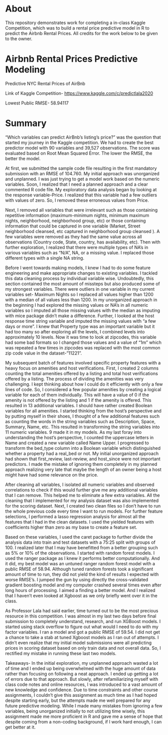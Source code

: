 # About
This repository demonstrates work for completing a in-class Kaggle Competition, which was to build a rental price predictive model in R to predict the Airbnb Rental Prices. All credits for the work below to be given to the owner.

# Airbnb Rental Prices Predictive Modeling

Predictive NYC Rental Prices of AirBnb

Link of Kaggle Competition- https://www.kaggle.com/c/predictlala2020 

Lowest Public RMSE- 58.94117

# Summary
“Which variables can predict AirBnb’s listing’s price?” was the question that started my journey in the Kaggle competition.  We had to create the best predictor model with 90 variables and 39,527 observations. The score was evaluated based on Root Mean Squared Error. The lower the RMSE, the better the model.

At first, we submitted the sample code file resulting in the first mandatory submission with an RMSE of 104.760. My initial approach was unorganized and unplanned. I was just trying to get a model work based on the numeric variables. Soon, I realized that I need a planned approach and a clear commented R code file. My exploratory data analysis began by looking at the response variable-Price. I realized that this variable had a few outliers with values of zero. So, I removed these erroneous values from Price. 

Next, I removed all variables that were irrelevant such as those containing repetitive information (maximum-minimum nights, minimum maximum nights, neighborhood, neighborhood group, etc) or those containing information that could be captured in one variable (Market, Street neighborhood cleansed, etc captured in neighborhood group cleansed ). A few variables were removed as they had the same value across all observations (Country code, State, country, has availability, etc). Then with further exploration, I realized that there were multiple types of NA’s in various variables such as “N/A”, NA, or a missing value. I replaced those different types with a single NA string. 

Before I went towards making models, I knew I had to do some feature engineering and make appropriate changes to existing variables. I tackled this data cleaning process by individual variable wise. Undoubtedly, this section contained the most amount of missteps but also produced some of my strongest variables. There were outliers in one variable in my current variables set- Maximum Nights so I replaced all values higher than 1200 with a median of all values less than 1200. In my unorganized approach in the beginning I had explored the missing values or NA’s in all numeric variables so I imputed all those missing values with the median as imputing with mice package didn’t make a difference. Further, I looked at the host response time string variable and imputed the missing values with “a few days or more”. I knew that Property type was an important variable but it had too many so after exploring all the levels, I combined levels into approximately 10 levels. Now it was time to look at zipcodes, this variable had some bad formats so I changed those values and a value of “1m” which was repeated a few times in zipcodes was replaced with the most common zip code value in the dataset-”11221”.

My subsequent batch of features involved specific property features with a heavy focus on amenities and host verifications. First, I created 2 columns counting the total amenities offered by a listing and total host verifications offered by a listing. The process of dividing the amenities was very challenging. I kept thinking about how I could do it efficiently with only a few lines of code. So, I considered a few popular amenities by creating a logical variable for each of them individually. This will have a value of 0 if the amenity is not offered by the listing and 1 if the amenity is offered. This resulted in 13 additional variables. I should have rather created Boolean variables for all amenities. I started thinking from the host’s perspective and by putting myself in their shoes, I thought of a few additional features such as counting the words in the string variables such as Description, Space, Summary, Name, etc. This resulted in transforming the string variables into 11 numeric variables. 9 made it in my models. As my last foray into understanding the host’s perspective, I counted the uppercase letters in Name and created a new variable called Name Upper. I progressed to transform the bed_type column into a Boolean variable which distinguished whether a property had a real_bed or not. My initial unorganized approach had shown that first_review, last-review, and host_since were not important predictors. I made the mistake of ignoring them completely in my planned approach realizing very late that maybe the length of an owner being a host might have had some relevance on the price. 

After cleaning all variables, I isolated all numeric variables and observed correlations to check if this would further give me any additional variables that I can remove. This helped me to eliminate a few extra variables. All the cleaning that I implemented for my analysis dataset was also implemented for the scoring dataset. Next, I created two clean files so I don’t have to run the whole previous code every time I want to run models. For further feature selections, I performed a lasso regression analysis for almost all the features that I had in the clean datasets. I used the yielded features with coefficients higher than zero as my base to create a feature set.

Based on these variables, I used the caret package to further divide the analysis data into train and test datasets with a 75:25 split with groups of 100. I realized later that I may have benefitted from a better grouping such as 5% or 10% of the observations. I started with random forest models. I used the ranger package as I knew it performs better computationally. And it did, my best model was an untuned ranger random forest model with a public RMSE of 58.94. Although tuned random forests took a significant amount of time to run, they did not yield the kind of results I expected with worse RMSE’s. I jumped the gun by using directly the cross-validated gradient boosting model and my computer crashed several times even after long hours of processing. I aimed a finding a better model. And I realized that I haven’t even looked at Xgboost as we only briefly went over it in the class.

As Professor Lala had said earlier, time turned out to be the most precious resource in this competition. I was almost in my last two days before final submission to completely understand, research, and run XGBoost models. I started using stack overflow to figure out what would I need to do with my factor variables. I ran a model and got a public RMSE of 59.54. I did not get a chance to take a stab at tuned Xgboost models as I ran out of attempts. I didn’t even realize that my initial model submissions were all predicting prices in scoring dataset based on only train data and not overall data. So, I rectified my mistake in running these last two models.  

Takeaways- In the initial exploration, my unplanned approach wasted a lot of time and I ended up being overwhelmed with the huge amount of data rather than focusing on following a neat approach. I ended up getting a lot of errors due to that approach. But slowly, after refamiliarizing myself with class code notes and online resources, I was introduced to a vast amount of new knowledge and confidence. Due to time constraints and other course assignments, I couldn’t give this assignment as much time as I had hoped despite starting early, but the attempts made me well prepared for any future predictive modeling. While I made many mistakes from ignoring a few variables, being unorganized initially to not utilizing time wisely, this assignment made me more proficient in R and gave me a sense of hope that despite coming from a non-coding background, if I work hard enough, I can get better at it.
